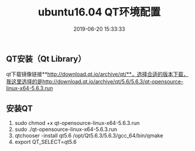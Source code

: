 ﻿---
title: ubuntu16.04 QT环境配置
date: 2019-06-20 15:33:33
tags:
categories: QT
---
## QT安装（Qt Library）
qt下载镜像链接**http://download.qt.io/archive/qt/**，选择合适的版本下载，我这里选择的是http://download.qt.io/archive/qt/5.6/5.6.3/qt-opensource-linux-x64-5.6.3.run
## 安装QT
1. sudo chmod +x qt-opensource-linux-x64-5.6.3.run
2. sudo ./qt-opensource-linux-x64-5.6.3.run
3. qtchooser -install qt5.6 /opt/Qt5.6.3/5.6.3/gcc_64/bin/qmake
4. export QT_SELECT=qt5.6